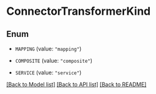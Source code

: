 # ConnectorTransformerKind

## Enum


* `MAPPING` (value: `"mapping"`)

* `COMPOSITE` (value: `"composite"`)

* `SERVICE` (value: `"service"`)


[[Back to Model list]](../README.md#documentation-for-models) [[Back to API list]](../README.md#documentation-for-api-endpoints) [[Back to README]](../README.md)


